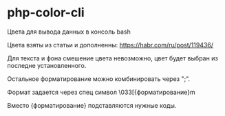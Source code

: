 # php-color-cli

Цвета для вывода данных в консоль bash

Цвета взяты из статьи и дополненны: https://habr.com/ru/post/119436/

Для текста и фона смешение цвета невозможно, цвет будет выбран из последне установленного. 

Остальное форматирование можно комбинировать через ";".

Формат задается через спец символ \033[{форматирование}m

Вместо {форматирование} подставляются нужные коды. 
